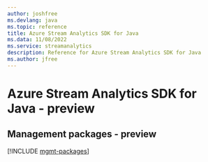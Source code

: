 ```yaml
---
author: joshfree
ms.devlang: java
ms.topic: reference
title: Azure Stream Analytics SDK for Java
ms.data: 11/08/2022
ms.service: streamanalytics
description: Reference for Azure Stream Analytics SDK for Java
ms.author: jfree
---
```

# Azure Stream Analytics SDK for Java - preview

## Management packages - preview
[!INCLUDE [mgmt-packages](stream-analytics-mgmt-index.md)]